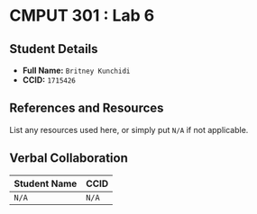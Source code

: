 # CMPUT 301 : Lab 6

## Student Details

- **Full Name:** `Britney Kunchidi`
- **CCID:** `1715426`

## References and Resources

List any resources used here, or simply put `N/A` if not applicable.

## Verbal Collaboration

| Student Name | CCID     |
| ------------ | -------- |
| `N/A`        | `N/A`    |

